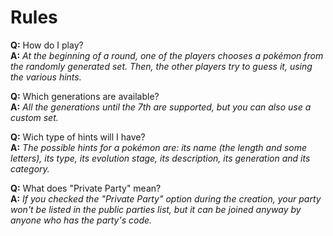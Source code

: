 # Rules

__Q:__ How do I play?  
__A:__ _At the beginning of a round, one of the players chooses a pokémon from the randomly generated set. Then, the other players try to guess it, using the various hints._

__Q:__ Which generations are available?  
__A:__ _All the generations until the 7th are supported, but you can also use a custom set._

__Q:__ Wich type of hints will I have?  
__A:__ _The possible hints for a pokémon are: its name (the length and some letters), its type, its evolution stage, its description, its generation and its category._

__Q:__ What does "Private Party" mean?  
__A:__ _If you checked the "Private Party" option during the creation, your party won't be listed in the public parties list, but it can be joined anyway by anyone who has the party's code._
